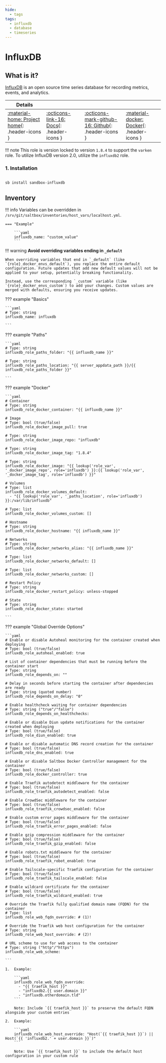 ```yaml
---
hide:
  - tags
tags:
  - influxdb
  - database
  - timeseries
---
```


# InfluxDB

## What is it?

[InfluxDB](https://www.influxdata.com/products/influxdb/) is an open source time series database for recording metrics, events, and analytics.

| Details     |             |             |             |
|-------------|-------------|-------------|-------------|
| [:material-home: Project home](https://www.influxdata.com/products/influxdb/){: .header-icons } | [:octicons-link-16: Docs](hhttps://docs.influxdata.com/influxdb/v1/){: .header-icons } | [:octicons-mark-github-16: Github](https://github.com/influxdata/influxdata-docker){: .header-icons } | [:material-docker: Docker](https://hub.docker.com/_/influxdb){: .header-icons }|

!!! note
    This role is version locked to version `1.8.4` to support the `varken` role. To utilize InfluxDB version 2.0, utilize the `influxdb2` role.

### 1. Installation

``` shell

sb install sandbox-influxdb

```

## Inventory
<!-- BEGIN SALTBOX MANAGED VARIABLES SECTION -->
<!-- This section is managed by saltbox/test.py - DO NOT EDIT MANUALLY -->
!!! info
    Variables can be overridden in `/srv/git/saltbox/inventories/host_vars/localhost.yml`.


    === "Example"

        ```yaml
        influxdb_name: "custom_value"
        ```

!!! warning
    **Avoid overriding variables ending in `_default`**

    When overriding variables that end in `_default` (like `{role}_docker_envs_default`), you replace the entire default configuration. Future updates that add new default values will not be applied to your setup, potentially breaking functionality.

    Instead, use the corresponding `_custom` variable (like `{role}_docker_envs_custom`) to add your changes. Custom values are merged with defaults, ensuring you receive updates.

??? example "Basics"

    ```yaml
    # Type: string
    influxdb_name: influxdb

    ```

??? example "Paths"

    ```yaml
    # Type: string
    influxdb_role_paths_folder: "{{ influxdb_name }}"

    # Type: string
    influxdb_role_paths_location: "{{ server_appdata_path }}/{{ influxdb_role_paths_folder }}"

    ```

??? example "Docker"

    ```yaml
    # Container
    # Type: string
    influxdb_role_docker_container: "{{ influxdb_name }}"

    # Image
    # Type: bool (true/false)
    influxdb_role_docker_image_pull: true

    # Type: string
    influxdb_role_docker_image_repo: "influxdb"

    # Type: string
    influxdb_role_docker_image_tag: "1.8.4"

    # Type: string
    influxdb_role_docker_image: "{{ lookup('role_var', '_docker_image_repo', role='influxdb') }}:{{ lookup('role_var', '_docker_image_tag', role='influxdb') }}"

    # Volumes
    # Type: list
    influxdb_role_docker_volumes_default: 
      - "{{ lookup('role_var', '_paths_location', role='influxdb') }}:/var/lib/influxdb"

    # Type: list
    influxdb_role_docker_volumes_custom: []

    # Hostname
    # Type: string
    influxdb_role_docker_hostname: "{{ influxdb_name }}"

    # Networks
    # Type: string
    influxdb_role_docker_networks_alias: "{{ influxdb_name }}"

    # Type: list
    influxdb_role_docker_networks_default: []

    # Type: list
    influxdb_role_docker_networks_custom: []

    # Restart Policy
    # Type: string
    influxdb_role_docker_restart_policy: unless-stopped

    # State
    # Type: string
    influxdb_role_docker_state: started

    ```

??? example "Global Override Options"

    ```yaml
    # Enable or disable Autoheal monitoring for the container created when deploying
    # Type: bool (true/false)
    influxdb_role_autoheal_enabled: true

    # List of container dependencies that must be running before the container start
    # Type: string
    influxdb_role_depends_on: ""

    # Delay in seconds before starting the container after dependencies are ready
    # Type: string (quoted number)
    influxdb_role_depends_on_delay: "0"

    # Enable healthcheck waiting for container dependencies
    # Type: string ("true"/"false")
    influxdb_role_depends_on_healthchecks:

    # Enable or disable Diun update notifications for the container created when deploying
    # Type: bool (true/false)
    influxdb_role_diun_enabled: true

    # Enable or disable automatic DNS record creation for the container
    # Type: bool (true/false)
    influxdb_role_dns_enabled: true

    # Enable or disable Saltbox Docker Controller management for the container
    # Type: bool (true/false)
    influxdb_role_docker_controller: true

    # Enable Traefik autodetect middleware for the container
    # Type: bool (true/false)
    influxdb_role_traefik_autodetect_enabled: false

    # Enable CrowdSec middleware for the container
    # Type: bool (true/false)
    influxdb_role_traefik_crowdsec_enabled: false

    # Enable custom error pages middleware for the container
    # Type: bool (true/false)
    influxdb_role_traefik_error_pages_enabled: false

    # Enable gzip compression middleware for the container
    # Type: bool (true/false)
    influxdb_role_traefik_gzip_enabled: false

    # Enable robots.txt middleware for the container
    # Type: bool (true/false)
    influxdb_role_traefik_robot_enabled: true

    # Enable Tailscale-specific Traefik configuration for the container
    # Type: bool (true/false)
    influxdb_role_traefik_tailscale_enabled: false

    # Enable wildcard certificate for the container
    # Type: bool (true/false)
    influxdb_role_traefik_wildcard_enabled: true

    # Override the Traefik fully qualified domain name (FQDN) for the container
    # Type: list
    influxdb_role_web_fqdn_override: # (1)!

    # Override the Traefik web host configuration for the container
    # Type: string
    influxdb_role_web_host_override: # (2)!

    # URL scheme to use for web access to the container
    # Type: string ("http"/"https")
    influxdb_role_web_scheme:

    ```

    1.  Example:

        ```yaml
        influxdb_role_web_fqdn_override:
          - "{{ traefik_host }}"
          - "influxdb2.{{ user.domain }}"
          - "influxdb.otherdomain.tld"
        ```

        Note: Include `{{ traefik_host }}` to preserve the default FQDN alongside your custom entries

    2.  Example:

        ```yaml
        influxdb_role_web_host_override: "Host(`{{ traefik_host }}`) || Host(`{{ 'influxdb2.' + user.domain }}`)"
        ```

        Note: Use `{{ traefik_host }}` to include the default host configuration in your custom rule

<!-- END SALTBOX MANAGED VARIABLES SECTION -->
